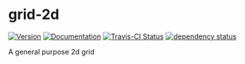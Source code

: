 # grid-2d

[![Version](https://img.shields.io/crates/v/grid_2d.svg)](https://crates.io/crates/grid_2d)
[![Documentation](https://docs.rs/grid_2d/badge.svg)](https://docs.rs/grid_2d)
[![Travis-CI Status](https://travis-ci.org/stevebob/grid-2d.svg?branch=master)](https://travis-ci.org/stevebob/grid-2d)
[![dependency status](https://deps.rs/repo/github/stevebob/grid-2d/status.svg)](https://deps.rs/repo/github/stevebob/grid-2d)

A general purpose 2d grid
